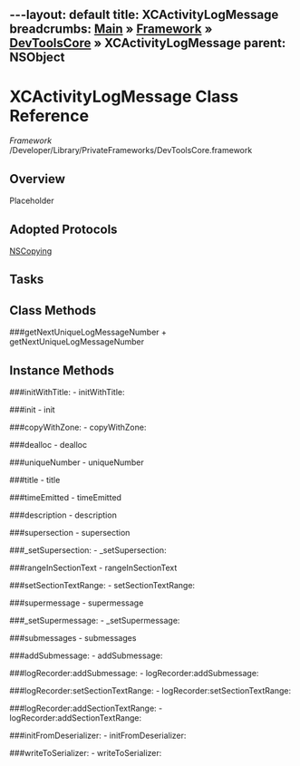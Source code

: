 ---layout: default
title: XCActivityLogMessage
breadcrumbs: <a href="/index.html">Main</a> &raquo; <a href="/Frameworks.html">Framework</a> &raquo; <a href="/Frameworks/DevToolsCore.html">DevToolsCore</a> &raquo; XCActivityLogMessage
parent: NSObject 
---
# XCActivityLogMessage Class Reference

*Framework* /Developer/Library/PrivateFrameworks/DevToolsCore.framework

## Overview

Placeholder

## Adopted Protocols

[NSCopying]()

## Tasks

## Class Methods

<a name="+getNextUniqueLogMessageNumber"></a>
###getNextUniqueLogMessageNumber
    + getNextUniqueLogMessageNumber

## Instance Methods

<a name="-initWithTitle:"></a>
###initWithTitle:
    - initWithTitle:

<a name="-init"></a>
###init
    - init

<a name="-copyWithZone:"></a>
###copyWithZone:
    - copyWithZone:

<a name="-dealloc"></a>
###dealloc
    - dealloc

<a name="-uniqueNumber"></a>
###uniqueNumber
    - uniqueNumber

<a name="-title"></a>
###title
    - title

<a name="-timeEmitted"></a>
###timeEmitted
    - timeEmitted

<a name="-description"></a>
###description
    - description

<a name="-supersection"></a>
###supersection
    - supersection

<a name="-_setSupersection:"></a>
###_setSupersection:
    - _setSupersection:

<a name="-rangeInSectionText"></a>
###rangeInSectionText
    - rangeInSectionText

<a name="-setSectionTextRange:"></a>
###setSectionTextRange:
    - setSectionTextRange:

<a name="-supermessage"></a>
###supermessage
    - supermessage

<a name="-_setSupermessage:"></a>
###_setSupermessage:
    - _setSupermessage:

<a name="-submessages"></a>
###submessages
    - submessages

<a name="-addSubmessage:"></a>
###addSubmessage:
    - addSubmessage:

<a name="-logRecorder:addSubmessage:"></a>
###logRecorder:addSubmessage:
    - logRecorder:addSubmessage:

<a name="-logRecorder:setSectionTextRange:"></a>
###logRecorder:setSectionTextRange:
    - logRecorder:setSectionTextRange:

<a name="-logRecorder:addSectionTextRange:"></a>
###logRecorder:addSectionTextRange:
    - logRecorder:addSectionTextRange:

<a name="-initFromDeserializer:"></a>
###initFromDeserializer:
    - initFromDeserializer:

<a name="-writeToSerializer:"></a>
###writeToSerializer:
    - writeToSerializer:


